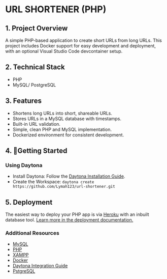 
# URL SHORTENER (PHP)

 ## 1. Project Overview
    
A simple PHP-based application to create short URLs from long URLs. This project includes Docker support for easy development and deployment, with an optional Visual Studio Code devcontainer setup.

## 2. Technical Stack

- PHP
- MySQL/ PostgreSQL

## 3. Features

- Shortens long URLs into short, shareable URLs.
- Stores URLs in a MySQL database with timestamps.
- Built-in URL validation.
- Simple, clean PHP and MySQL implementation.
- Dockerized environment for consistent development.

## 4. 🚀Getting Started

### Using Daytona

- Install Daytona: Follow the  [Daytona Installation Guide]([url](https://www.daytona.io/docs/installation/installation/)).
- Create the Workspace:
  `daytona create https://github.com/Lymah123/url-shortener.git`

## 5. Deployment

The easiest way to deploy your PHP app is via [Heroku]([url](https://www.heroku.com/)) with an inbuilt database tool. [Learn more in the deployment documentation.]([url](https://devcenter.heroku.com/))


### Additional Resources

- [MySQL ]([url](https://www.mysql.com/))
- [PHP]([url](https://www.php.net/))
- [XAMPP]([url](https://www.apachefriends.org/))
- [Docker ]([url](https://www.docker.com/))
- [Daytona Integration Guide]([url](https://dev.to/mayank_mohapatra/integrate-daytona-and-let-the-magic-begin-38hg))
- [PstgreSQL]([url](https://www.postgresql.org/))

